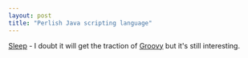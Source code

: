 ```yaml
---
layout: post
title: "Perlish Java scripting language"
---
```




<a href="http://jirc.hick.org/sleep/">Sleep</a> - I doubt it will get the traction of <a href="http://groovy.codehaus.org/">Groovy</a> but it's still interesting.


